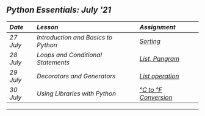 ## _Python Essentials: July '21_
| _Date_ | _Lesson_ | _Assignment_ |
| :----- | :------- | :-------- |
| _27 July_ |  _Introduction and Basics to Python_ | [_Sorting_](files/Assignment_1.ipynb) |
| _28 July_ |  _Loops and Conditional Statements_ | [_List, Pangram_](files/Assignment_2.ipynb) |
| _29 July_ |  _Decorators and Generators_ | [_List operation_](files/Assignment_3.ipynb) |
| _30 July_ |  _Using Libraries with Python_ | [_°C to °F Conversion_](files/Assignment_4.ipynb) |
---
